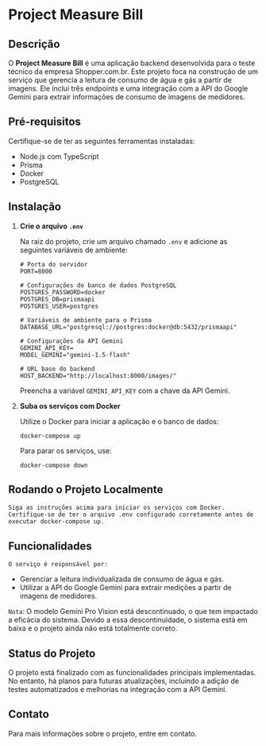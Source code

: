 # Project Measure Bill

## Descrição

O **Project Measure Bill** é uma aplicação backend desenvolvida para o teste técnico da empresa Shopper.com.br. Este projeto foca na construção de um serviço que gerencia a leitura de consumo de água e gás a partir de imagens. Ele inclui três endpoints e uma integração com a API do Google Gemini para extrair informações de consumo de imagens de medidores.

## Pré-requisitos

Certifique-se de ter as seguintes ferramentas instaladas:

- Node.js com TypeScript
- Prisma
- Docker
- PostgreSQL

## Instalação

1. **Crie o arquivo `.env`**

   Na raiz do projeto, crie um arquivo chamado `.env` e adicione as seguintes variáveis de ambiente:

   ```env
   # Porta do servidor
   PORT=8000

   # Configurações do banco de dados PostgreSQL
   POSTGRES_PASSWORD=docker
   POSTGRES_DB=prismaapi
   POSTGRES_USER=postgres

   # Variáveis de ambiente para o Prisma
   DATABASE_URL="postgresql://postgres:docker@db:5432/prismaapi"

   # Configurações da API Gemini
   GEMINI_API_KEY=
   MODEL_GEMINI="gemini-1.5-flash"

   # URL base do backend
   HOST_BACKEND="http://localhost:8000/images/"
   ```

    Preencha a variável `GEMINI_API_KEY` com a chave da API Gemini.

2. **Suba os serviços com Docker**

    Utilize o Docker para iniciar a aplicação e o banco de dados:

    ```
    docker-compose up
    ```

    Para parar os serviços, use:
    ```
    docker-compose down
    ```

## Rodando o Projeto Localmente

    Siga as instruções acima para iniciar os serviços com Docker. Certifique-se de ter o arquivo .env configurado corretamente antes de executar docker-compose up.

## Funcionalidades

    O serviço é responsável por:

- Gerenciar a leitura individualizada de consumo de água e gás.
- Utilizar a API do Google Gemini para extrair medições a partir de imagens de medidores.

`Nota`: O modelo Gemini Pro Vision está descontinuado, o que tem impactado a eficácia do sistema. Devido a essa descontinuidade, o sistema está em baixa e o projeto ainda não está totalmente correto.


## Status do Projeto

O projeto está finalizado com as funcionalidades principais implementadas. No entanto, há planos para futuras atualizações, incluindo a adição de testes automatizados e melhorias na integração com a API Gemini.

## Contato 

Para mais informações sobre o projeto, entre em contato.
